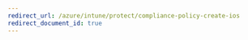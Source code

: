 ```yaml
---
redirect_url: /azure/intune/protect/compliance-policy-create-ios
redirect_document_id: true
---
```

